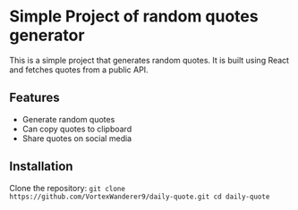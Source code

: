 # Simple Project of random quotes generator
This is a simple project that generates random quotes. It is built using React and fetches quotes from a public API.
## Features
- Generate random quotes
- Can copy quotes to clipboard
- Share quotes on social media
## Installation
Clone the repository:
    ```
    git clone https://github.com/VortexWanderer9/daily-quote.git
    cd daily-quote  
    ```
